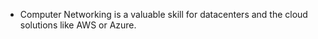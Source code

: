 - Computer Networking is a valuable skill for datacenters and the cloud solutions like AWS or Azure.